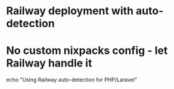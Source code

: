 # Railway deployment with auto-detection

# No custom nixpacks config - let Railway handle it

echo "Using Railway auto-detection for PHP/Laravel"
